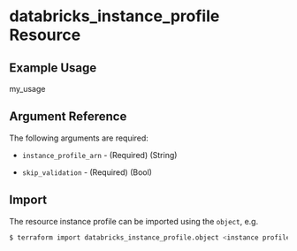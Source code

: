 # databricks_instance_profile Resource


## Example Usage
my_usage

## Argument Reference

The following arguments are required:

* `instance_profile_arn` - (Required) (String) 

* `skip_validation` - (Required) (Bool) 






## Import

The resource instance profile can be imported using the `object`, e.g.

```bash
$ terraform import databricks_instance_profile.object <instance profile id>
```